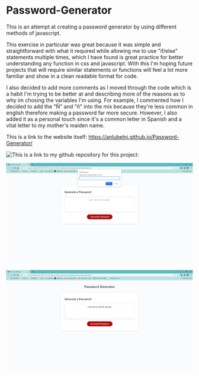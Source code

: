 # Password-Generator

This is an attempt at creating a password generator by using different methods of javascript.

This exercise in particular was great because it was simple and straightforward with what it required while allowing me to use "if/else" statements multiple times, which I have found
is great practice for better understanding any function in css and javascript. 
With this I'm hoping future projects that will require similar statements or functions will feel a lot more familiar and show in a clean readable format for code.

I also decided to add more comments as I moved through the code which is a habit I'm trying to be better at and describing more of the reasons as to why im chosing the variables I'm using. For example, I commented how I decided to add the "Ñ" and "ñ" into the mix because they're less common in english therefore making a password far more secure. However, I also added it as a personal touch since it's a common letter in Spanish and a vital letter to my mother's maiden name.

This is a link to the website itself: https://anlubelni.github.io/Password-Generator/

![This is a link to my github repository for this project:](https://github.com/Anlubelni/Password-Generator)

![This is a screenshot of the first prompt on the website after clicking on the "Generate Password" button.](./assets/images/pg1.png)

![This is a screenshot of the final product after going through all the alert prompts.](./assets/images/pg2.png)
